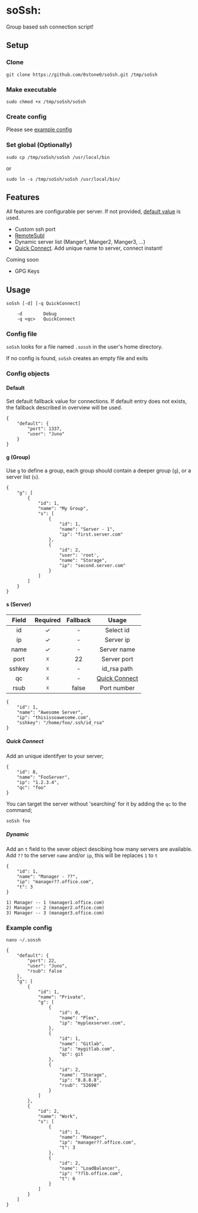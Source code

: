 # soSsh:
Group based ssh connection script!

## Setup
### Clone
```
git clone https://github.com/0stone0/soSsh.git /tmp/soSsh
```
### Make executable
```
sudo chmod +x /tmp/soSsh/soSsh
```
### Create config
Please see [example config](#example-config)
### Set global (Optionally)
```
sudo cp /tmp/soSsh/soSsh /usr/local/bin
```
or
```
sudo ln -s /tmp/soSsh/soSsh /usr/local/bin/
```
## Features
All features are configurable per server. If not provided, [default value](#default) is used.
 - Custom ssh port
 - [RemoteSubl](https://github.com/randy3k/RemoteSubl)
 - Dynamic server list (Manger1, Manger2, Manger3, ...)
 - [Quick Connect](#quick-connect). Add unique name to server, connect instant!

Coming soon
 - GPG Keys

## Usage
```
soSsh [-d] [-q QuickConnect]

    -d        Debug
    -q <qc>   QuickConnect
```
### Config file
`soSsh` looks for a file named `.sossh` in the user's home directory.

If no config is found, `soSsh` creates an empty file and exits

### Config objects
#### Default
Set default fallback value for connections. If default entry does not exists, the fallback described in overview will be used.
```
{
    "default": {
        "port": 1337,
        "user": "Juno"
    }
}
```

#### g (Group)
Use `g` to define a group, each group should contain a deeper group (`g`), or a server list (`s`).
```
{
    "g": [
        {
            "id": 1,
            "name": "My Group",
            "s": [
                {
                    "id": 1,
                    "name": "Server - 1",
                    "ip": "first.server.com"
                },
                {
                    "id": 2,
                    "user": 'root',
                    "name": "Storage",
                    "ip": "second.server.com"
                }
            ]
        ]
    }
}
```
#### s (Server)
| Field | Required | Fallback | Usage |
|:-----:|:--------:|:-------:|:-----------:|
|   id  |     ✓    |    -    |  Select id  |
|   ip  |     ✓    |    -    |  Server ip  |
|  name |     ✓    |    -    | Server name |
|  port |     ☓    |   22    | Server port |
|  sshkey |     ☓    |   -    | id_rsa path |
|   qc  |     ☓    |    -    | [Quick Connect](#quick-connect) |
|  rsub |     ☓    |  false  | Port number |

```
{
    "id": 1,
    "name": "Awesome Server",
    "ip": "thisissoawesome.com",
    "sshkey": "/home/foo/.ssh/id_rsa"
}
```
##### Quick Connect
Add an unique identifyer to your server;
```
{
    "id": 8,
    "name": "FooServer",
    "ip": "1.2.3.4",
    "qc": "foo"
}
```

You can target the server without 'searching' for it by adding the `qc` to the command;
```
soSsh foo
```
##### Dynamic
Add an `t` field to the sever object descibing how many servers are available.
Add `??` to the server `name` and/or `ip`, this will be replaces `1` to `t`
```
{
    "id": 1,
    "name": "Manager - ??",
    "ip": "manager??.office.com",
    "t": 3
}
```
```
1) Manager -- 1 (manager1.office.com)
2) Manager -- 2 (manager2.office.com)
3) Manager -- 3 (manager3.office.com)
```

### Example config
`nano ~/.sossh`
```
{
    "default": {
        "port": 22,
        "user": "Juno",
        "rsub": false
    },
    "g": [
        {
            "id": 1,
            "name": "Private",
            "g": [
                {
                    "id": 0,
                    "name": "Plex",
                    "ip": "myplexserver.com",
                },
                {
                    "id": 1,
                    "name": "Gitlab",
                    "ip": "mygitlab.com",
                    "qc": git
                },
                {
                    "id": 2,
                    "name": "Storage",
                    "ip": "8.8.8.8",
                    "rsub": "52698"
                }
            ]
        },
        {
            "id": 2,
            "name": "Work",
            "s": [
                {
                    "id": 1,
                    "name": "Manager",
                    "ip": "manager??.office.com",
                    "t": 3
                },
                {
                    "id": 2,
                    "name": "LoadBalancer",
                    "ip": "??lb.office.com",
                    "t": 6
                }
            ]
        }
    ]
}
```
